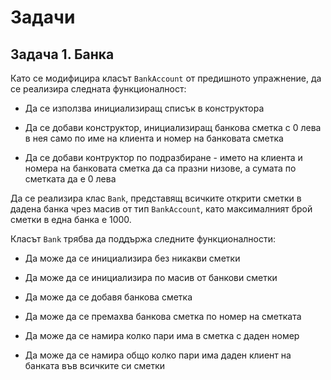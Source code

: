 # Задачи

## Задача 1. Банка
Като се модифицира класът `BankAccount` от предишното упражнение, да се реализира следната функционалност:

- Да се използва инициализиращ списък в конструктора

- Да се добави конструктор, инициализиращ банкова сметка с 0 лева в нея само по
име на клиента и номер на банковата сметка

- Да се добави контруктор по подразбиране - името на клиента и 
номера на банковата сметка да са празни низове, а сумата по сметката да е 0 лева

Да се реализира клас `Bank`, представящ всичките открити сметки в дадена банка чрез масив от тип `BankAccount`, като 
максималният брой сметки в една банка е 1000.

Класът `Bank` трябва да поддържа следните функционалности:

- Да може да се инициализира без никакви сметки

- Да може да се инициализира по масив от банкови сметки

- Да може да се добавя банкова сметка

- Да може да се премахва банкова сметка по номер на сметката

- Да може да се намира колко пари има в сметка с даден номер

- Да може да се намира общо колко пари има даден клиент на банката във всичките си сметки
